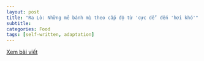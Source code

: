 ```yaml
---
layout: post
title: "Ra Lò: Những mẻ bánh mì theo cấp độ từ 'cực dễ' đến 'hơi khó'"
subtitle: 
categories: Food
tags: [self-written, adaptation]
---
```

[Xem bài viết](https://vietcetera.com/vn/ra-lo-nhung-me-banh-mi-theo-cap-do-tu-cuc-de-den-hoi-kho)
